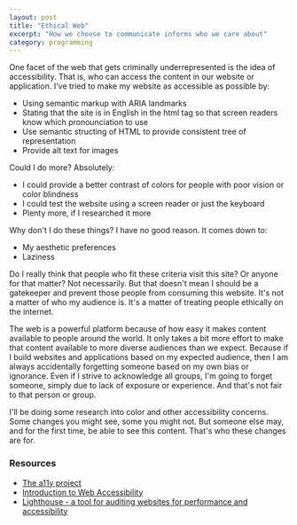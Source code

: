 ```yaml
---
layout: post
title: "Ethical Web"
excerpt: "How we choose to communicate informs who we care about"
category: programming
---
```


One facet of the web that gets criminally underrepresented is the idea of accessibility. That is, who can access the content in our website or application. I've tried to make my website as accessible as possible by:

- Using semantic markup with ARIA landmarks
- Stating that the site is in English in the html tag so that screen readers know which pronounciation to use
- Use semantic structing of HTML to provide consistent tree of representation
- Provide alt text for images

Could I do more? Absolutely:

- I could provide a better contrast of colors for people with poor vision or color blindness
- I could test the website using a screen reader or just the keyboard
- Plenty more, if I researched it more

Why don't I do these things? I have no good reason. It comes down to:

- My aesthetic preferences
- Laziness

Do I really think that people who fit these criteria visit this site? Or anyone for that matter? Not necessarily. But that doesn't mean I should be a gatekeeper and prevent those people from consuming this website. It's not a matter of who my audience is. It's a matter of treating people ethically on the internet.

The web is a powerful platform because of how easy it makes content available to people around the world. It only takes a bit more effort to make that content available to more diverse audiences than we expect. Because if I build websites and applications based on my expected audience, then I am always accidentally forgetting someone based on my own bias or ignorance. Even if I strive to acknowledge all groups, I'm going to forget someone, simply due to lack of exposure or experience. And that's not fair to that person or group.

I'll be doing some research into color and other accessibility concerns. Some changes you might see, some you might not. But someone else may, and for the first time, be able to see this content. That's who these changes are for.

### Resources

- [The a11y project](http://a11yproject.com/)
- [Introduction to Web Accessibility](https://www.w3.org/WAI/intro/accessibility.php)
- [Lighthouse - a tool for auditing websites for performance and accessibility](https://developers.google.com/web/tools/lighthouse/)
